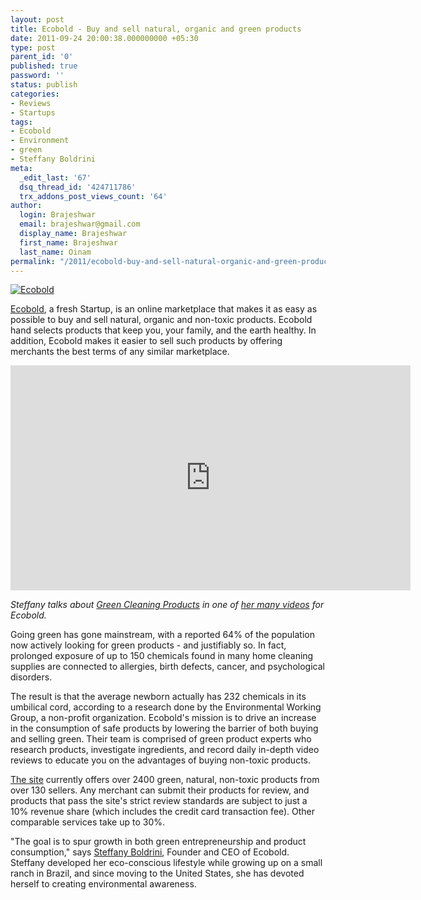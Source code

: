 ```yaml
---
layout: post
title: Ecobold - Buy and sell natural, organic and green products
date: 2011-09-24 20:00:38.000000000 +05:30
type: post
parent_id: '0'
published: true
password: ''
status: publish
categories:
- Reviews
- Startups
tags:
- Ecobold
- Environment
- green
- Steffany Boldrini
meta:
  _edit_last: '67'
  dsq_thread_id: '424711786'
  trx_addons_post_views_count: '64'
author:
  login: Brajeshwar
  email: brajeshwar@gmail.com
  display_name: Brajeshwar
  first_name: Brajeshwar
  last_name: Oinam
permalink: "/2011/ecobold-buy-and-sell-natural-organic-and-green-products/"
---
```

<p><a href="http://www.ecobold.com/"><img src="/static/2011/09/ecobold-logo-230x100.png" alt="Ecobold" class="alignright" /></a></p>
<p><a href="http://www.ecobold.com/">Ecobold</a>, a fresh Startup, is an online marketplace that makes it as easy as possible to buy and sell natural, organic and non-toxic products. Ecobold hand selects products that keep you, your family, and the earth healthy. In addition, Ecobold makes it easier to sell such products by offering merchants the best terms of any similar marketplace.</p>
<p><!--more--></p>
<p><iframe width="640" height="360" src="http://www.youtube.com/embed/rq-wdHqIHnA" frameborder="0" allowfullscreen></iframe></p>
<p><em>Steffany talks about <a href="http://www.youtube.com/watch?v=rq-wdHqIHnA">Green Cleaning Products</a> in one of <a href="http://www.youtube.com/user/EcoBold">her many videos</a> for Ecobold.</em></p>
<p>Going green has gone mainstream, with a reported 64% of the population now actively looking for green products - and justifiably so. In fact, prolonged exposure of up to 150 chemicals found in many home cleaning supplies are connected to allergies, birth defects, cancer, and psychological disorders.</p>
<p>The result is that the average newborn actually has 232 chemicals in its umbilical cord, according to a research done by the Environmental Working Group, a non-profit organization. Ecobold's mission is to drive an increase in the consumption of safe products by lowering the barrier of both buying and selling green. Their team is comprised of green product experts who research products, investigate ingredients, and record daily in-depth video reviews to educate you on the advantages of buying non-toxic products.</p>
<p><a href="http://www.ecobold.com/">The site</a> currently offers over 2400 green, natural, non-toxic products from over 130 sellers. Any merchant can submit their products for review, and products that pass the site's strict review standards are subject to just a 10% revenue share (which includes the credit card transaction fee). Other comparable services take up to 30%.</p>
<p>"The goal is to spur growth in both green entrepreneurship and product consumption," says <a href="http://twitter.com/steffbold">Steffany Boldrini</a>, Founder and CEO of Ecobold. Steffany developed her eco-conscious lifestyle while growing up on a small ranch in Brazil, and since moving to the United States, she has devoted herself to creating environmental awareness.</p>
